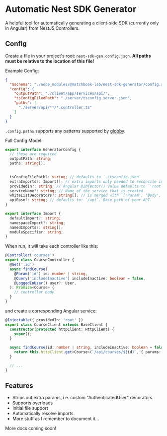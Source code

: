 # Automatic Nest SDK Generator

A helpful tool for automatically generating a client-side SDK (currently only in Angular) from NestJS Controllers.

## Config

Create a file in your project's root: `nest-sdk-gen.config.json`. **All paths must be relative to the location of this file!**

Example Config:

```json
{
  "$schema": "./node_modules/@matchbook-lab/nest-sdk-generator/config.schema.json",
  "config": {
    "outputPath": "./client/app/services/api/",
    "tsConfigFiledPath": "./server/tsconfig.server.json",
    "paths": [
      "./server/api/**/*.controller.ts"
    ]
  }
}
```

`.config.paths` supports any patterns supported by [globby](https://github.com/sindresorhus/globby).

Full Config Model:

```ts
export interface GeneratorConfig {
  // these are required
  outputPath: string;
  paths: string[];

  
  tsConfigFilePath?: string; // defaults to `./tsconfig.json`
  extraImports?: Import[]; // extra imports only needed to reconcile import conflicts
  providedIn?: string; // Angular @Injector() value defaults to `'root'`. `null` for no param.
  serviceName?: string; // Name of the service that is created
  whiteListDecorators?: string[]; // is merged with `['Param', 'Body', 'Query', 'UploadedFile']`. Everything else is ignored 
  apiBase?: string; // defaults to: `/api`. Base path of your API.
}

export interface Import {
  defaultImport?: string;
  namespaceImport?: string;
  namedImports?: string[];
  moduleSpecifier: string;
}
``` 

When run, it will take each controller like this:

```ts
@Controller('courses')
export class CourseController {
  @Get(':id')
  async findCourse(
    @Param('id') id: number | string,
    @Query('includeInactive') includeInactive: boolean = false,
    @LoggedInUser() user?: User,
  ): Promise<Course> {
    // controller body
  }
}
```

and create a corresponding Angular service:

```ts
@Injectable({ providedIn: 'root' })
export class CourseClient extends BaseClient {
  constructor(protected httpClient: HttpClient) {
    super();
  }

  async findCourse(id: number | string, includeInactive: boolean = false): Promise<Course> {
    return this.httpClient.get<Course>(`/api/courses/${id}`, { params: this.parametrize({ includeUserCourses }) });
  }

  // ...
}
```

## Features

* Strips out extra params, i.e. custom "AuthenticatedUser" decorators
* Supports overloads
* Initial file support
* Automatically resolve imports
* More stuff as I remember to document it...

More docs coming soon!
